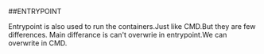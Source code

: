 ##ENTRYPOINT

Entrypoint is also used to run the containers.Just like CMD.But they are few differences.
Main differance is can't overwrie in entrypoint.We can overwrite in CMD.
 